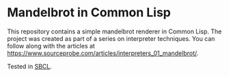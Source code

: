 # Mandelbrot in Common Lisp

This repository contains a simple mandelbrot renderer in Common Lisp. The project
was created as part of a series on interpreter techniques. You can follow
along with the articles at https://www.sourceprobe.com/articles/interpreters_01_mandelbrot/.

Tested in [SBCL](https://www.sbcl.org).
